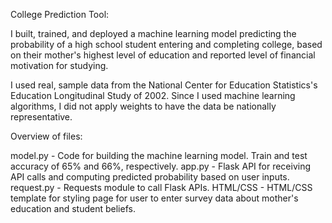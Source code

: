 College Prediction Tool:

I built, trained, and deployed a machine learning model predicting the probability of a high school student 
entering and completing college, based on their mother's highest level of education and reported level of
financial motivation for studying.

I used real, sample data from the National Center for Education Statistics's Education Longitudinal Study of 2002.
Since I used machine learning algorithms, I did not apply weights to have the data be nationally representative.

Overview of files:

model.py - Code for building the machine learning model. Train and test accuracy of 65% and 66%, respectively.
app.py - Flask API for receiving API calls and computing predicted probability based on user inputs.
request.py - Requests module to call Flask APIs.
HTML/CSS - HTML/CSS template for styling page for user to enter survey data about mother's education and student beliefs.
